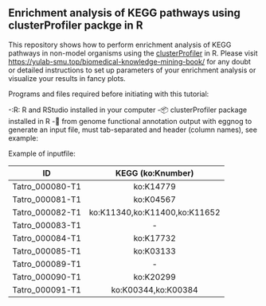 ## Enrichment analysis of KEGG pathways using clusterProfiler packge in R
This repository shows how to perform enrichment analysis of KEGG pathways in non-model organisms using the 
[clusterProfiler](https://bioconductor.org/packages/release/bioc/html/clusterProfiler.html) in R. 
Please visit https://yulab-smu.top/biomedical-knowledge-mining-book/ for any doubt or detailed instructions
to set up parameters of your enrichment analysis or visualize your results in fancy plots. 

Programs and files required before initiating with this tutorial:

-:R: R and RStudio installed in your computer 
-:package: clusterProfiler package installed in R
-:egg: from genome functional annotation output with eggnog to generate an input file, must tab-separated and header (column names), see example:

Example of inputfile:

|ID          | KEGG (ko:Knumber)|
|:----------:|:----------:|
|Tatro_000080-T1|ko:K14779|
|Tatro_000081-T1|ko:K04567|
|Tatro_000082-T1|ko:K11340,ko:K11400,ko:K11652|
|Tatro_000083-T1|-|
|Tatro_000084-T1|ko:K17732|
|Tatro_000085-T1|ko:K03133|
|Tatro_000089-T1|-|
|Tatro_000090-T1|ko:K20299|
|Tatro_000091-T1|ko:K00344,ko:K00384|
